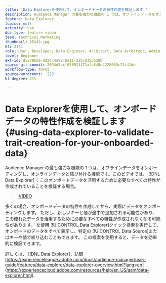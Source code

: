 ```yaml
---
title: 'Data Explorerを使用して、オンボードデータの特性作成を検証します '
description: Audience Manager の最も強力な機能の 1 つは、オフラインデータをオンボーディングし、オンラインデータと結び付ける機能です。このビデオでは、Data Explorerを使用して、このオンボードデータを活用するために必要なすべての特性を作成したことを検証する方法について説明します。
feature: Data Explorer
topics: null
activity: use
doc-type: feature video
team: Technical Marketing
thumbnail: 25149.jpg
kt: 2141
role: User, Developer, Data Engineer, Architect, Data Architect, Admin, Leader
level: Beginner
exl-id: d52786ba-8d3d-4a52-be11-21b78353b28b
source-git-commit: 2094d3bcf658913171afa848e4228653c71c41de
workflow-type: tm+mt
source-wordcount: '223'
ht-degree: 21%

---
```


# Data Explorerを使用して、オンボードデータの特性作成を検証します {#using-data-explorer-to-validate-trait-creation-for-your-onboarded-data}

Audience Manager の最も強力な機能の 1 つは、オフラインデータをオンボーディングし、オンラインデータと結び付ける機能です。このビデオでは、 [!DNL Data Explorer] ：このオンボードデータを活用するために必要なすべての特性が作成されていることを検証する場合。

>[!VIDEO](https://video.tv.adobe.com/v/25149/?quality=12)

多くの場合、オンボードデータの特性を作成してから、実際にデータをオンボーディングします。 ただし、新しいキーと値が途中で追加される可能性があり、この優れたデータを活用するために必要なすべての特性が作成されなくなる可能性があります。 を使用 [!UICONTROL Data Explorer]クイック検索を実行して、オンボードのデータをすべて表示し、特定の [!UICONTROL Data Source]またはキーや値で絞り込むこともできます。 この検索を使用すると、データを効率的に検証できます。

詳しくは、 [!DNL Data Explorer]，訪問 [https://experienceleague.adobe.com/docs/audience-manager/user-guide/features/data-explorer/data-explorer-overview.html?lang=en](https://experiencecloud.adobe.com/resources/help/en_US/aam/data-explorer.html).

